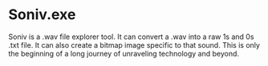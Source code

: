 # Soniv.exe
Soniv is a .wav file explorer tool. It can convert a .wav into a raw 1s and 0s .txt file. It can also create a bitmap image specific to that sound. This is only the beginning of a long journey of unraveling technology and beyond.
